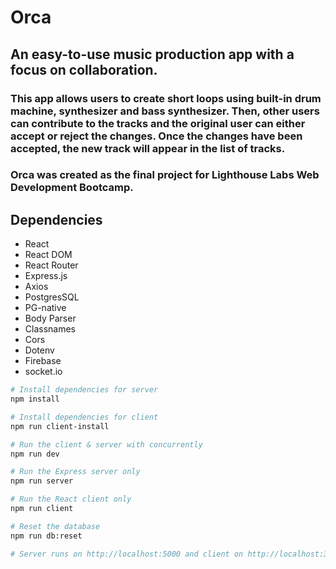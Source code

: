 # Orca

## An easy-to-use music production app with a focus on collaboration.

### This app allows users to create short loops using built-in drum machine, synthesizer and bass synthesizer. Then, other users can contribute to the tracks and the original user can either accept or reject the changes. Once the changes have been accepted, the new track will appear in the list of tracks.

### Orca was created as the final project for Lighthouse Labs Web Development Bootcamp.

## Dependencies

- React
- React DOM
- React Router
- Express.js
- Axios
- PostgresSQL
- PG-native
- Body Parser
- Classnames
- Cors
- Dotenv
- Firebase
- socket.io

```bash
# Install dependencies for server
npm install

# Install dependencies for client
npm run client-install

# Run the client & server with concurrently
npm run dev

# Run the Express server only
npm run server

# Run the React client only
npm run client

# Reset the database
npm run db:reset

# Server runs on http://localhost:5000 and client on http://localhost:3000
```
